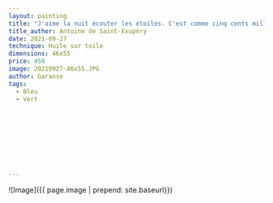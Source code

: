 ```yaml
---
layout: painting
title: "J'aime la nuit écouter les étoiles. C'est comme cinq cents millions de grelots."       
title_author: Antoine de Saint-Exupéry                                                           
date: 2021-09-27
technique: Huile sur toile 
dimensions: 46x55
price: 450
image: 20210927-46x55.JPG
author: Garanse
tags:
  - Bleu
  - Vert
  
  
  
  
  
  
  
  
  
---
```

![Image]({{ page.image | prepend: site.baseurl}})

